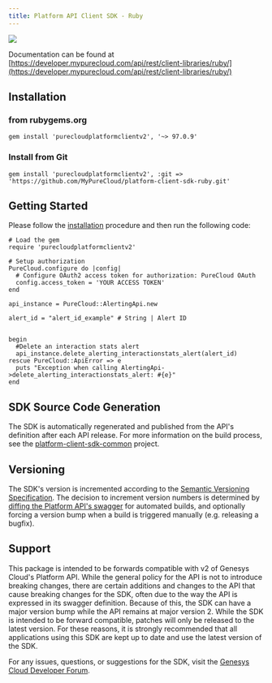 ```yaml
---
title: Platform API Client SDK - Ruby
---
```

![](http://ruby-gem-downloads-badge.herokuapp.com/purecloudplatformclientv2?label=97.0.9)

Documentation can be found at [https://developer.mypurecloud.com/api/rest/client-libraries/ruby/](https://developer.mypurecloud.com/api/rest/client-libraries/ruby/)

## Installation

### from rubygems.org

```{"language":"ruby"}
gem install 'purecloudplatformclientv2', '~> 97.0.9'
```

### Install from Git

```{"language":"ruby"}
gem install 'purecloudplatformclientv2', :git => 'https://github.com/MyPureCloud/platform-client-sdk-ruby.git'
```

## Getting Started

Please follow the [installation](#installation) procedure and then run the following code:

```{"language":"ruby"}
# Load the gem
require 'purecloudplatformclientv2'

# Setup authorization
PureCloud.configure do |config|
  # Configure OAuth2 access token for authorization: PureCloud OAuth
  config.access_token = 'YOUR ACCESS TOKEN'
end

api_instance = PureCloud::AlertingApi.new

alert_id = "alert_id_example" # String | Alert ID


begin
  #Delete an interaction stats alert
  api_instance.delete_alerting_interactionstats_alert(alert_id)
rescue PureCloud::ApiError => e
  puts "Exception when calling AlertingApi->delete_alerting_interactionstats_alert: #{e}"
end

```

## SDK Source Code Generation

The SDK is automatically regenerated and published from the API's definition after each API release. For more information on the build process, see the [platform-client-sdk-common](https://github.com/MyPureCloud/platform-client-sdk-common) project.


## Versioning

The SDK's version is incremented according to the [Semantic Versioning Specification](https://semver.org/). The decision to increment version numbers is determined by [diffing the Platform API's swagger](https://github.com/purecloudlabs/platform-client-sdk-common/blob/master/modules/swaggerDiff.js) for automated builds, and optionally forcing a version bump when a build is triggered manually (e.g. releasing a bugfix).


## Support

This package is intended to be forwards compatible with v2 of Genesys Cloud's Platform API. While the general policy for the API is not to introduce breaking changes, there are certain additions and changes to the API that cause breaking changes for the SDK, often due to the way the API is expressed in its swagger definition. Because of this, the SDK can have a major version bump while the API remains at major version 2. While the SDK is intended to be forward compatible, patches will only be released to the latest version. For these reasons, it is strongly recommended that all applications using this SDK are kept up to date and use the latest version of the SDK.

For any issues, questions, or suggestions for the SDK, visit the [Genesys Cloud Developer Forum](https://developer.mypurecloud.com/forum/).
